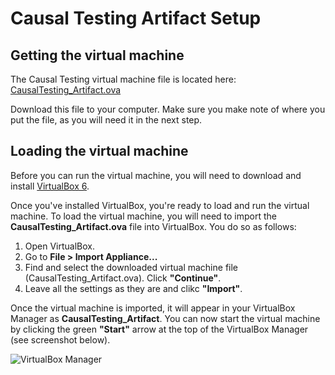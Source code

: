 # Causal Testing Artifact Setup

## Getting the virtual machine

The Causal Testing virtual machine file is located here: [CausalTesting_Artifact.ova](https://drive.google.com/open?id=1KHwFB2S9-pdzdgChGxqG1AnQNqa9glPj)

Download this file to your computer. Make sure you make note of where you put the file, as you will need it in the next step.

## Loading the virtual machine

Before you can run the virtual machine, you will need to download and install [VirtualBox 6](https://www.virtualbox.org).

Once you've installed VirtualBox, you're ready to load and run the virtual machine.
To load the virtual machine, you will need to import the **CausalTesting_Artifact.ova** file into VirtualBox. You do so as follows:

1. Open VirtualBox.
2. Go to **File > Import Appliance...**
3. Find and select the downloaded virtual machine file (CausalTesting_Artifact.ova). Click **"Continue"**.
4. Leave all the settings as they are and clikc **"Import"**.

Once the virtual machine is imported, it will appear in your VirtualBox Manager as **CausalTesting_Artifact**. You can now start the virtual machine by clicking the green **"Start"** arrow at the top of the VirtualBox Manager (see screenshot below).

<img src="https://drive.google.com/uc?id=1VjrcBPwrz4LO8cwlspb0TmEUcqwMoCp-" alt="VirtualBox Manager"/>
